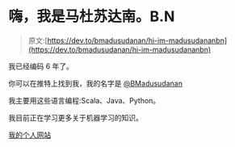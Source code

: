 # 嗨，我是马杜苏达南。B.N

> 原文:[https://dev.to/bmadusudanan/hi-im-madusudananbn](https://dev.to/bmadusudanan/hi-im-madusudananbn)

我已经编码 6 年了。

你可以在推特上找到我，我的名字是 [@BMadusudanan](https://twitter.com/BMadusudanan)

我主要用这些语言编程:Scala、Java、Python。

我目前正在学习更多关于机器学习的知识。

[我的个人网站](https://madusudanan.com)